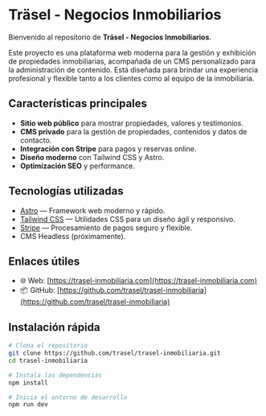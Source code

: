 
# Träsel - Negocios Inmobiliarios

Bienvenido al repositorio de **Träsel - Negocios Inmobiliarios**.

Este proyecto es una plataforma web moderna para la gestión y exhibición de propiedades inmobiliarias, acompañada de un CMS personalizado para la administración de contenido. Está diseñada para brindar una experiencia profesional y flexible tanto a los clientes como al equipo de la inmobiliaria.

## Características principales

- **Sitio web público** para mostrar propiedades, valores y testimonios.
- **CMS privado** para la gestión de propiedades, contenidos y datos de contacto.
- **Integración con Stripe** para pagos y reservas online.
- **Diseño moderno** con Tailwind CSS y Astro.
- **Optimización SEO** y performance.

## Tecnologías utilizadas

- [Astro](https://astro.build/) — Framework web moderno y rápido.
- [Tailwind CSS](https://tailwindcss.com/) — Utilidades CSS para un diseño ágil y responsivo.
- [Stripe](https://stripe.com/) — Procesamiento de pagos seguro y flexible.
- CMS Headless (próximamente).

## Enlaces útiles

- 🌐 Web: [https://trasel-inmobiliaria.com](https://trasel-inmobiliaria.com)
- 📦 GitHub: [https://github.com/trasel/trasel-inmobiliaria](https://github.com/trasel/trasel-inmobiliaria)

## Instalación rápida

```bash
# Clona el repositorio
git clone https://github.com/trasel/trasel-inmobiliaria.git
cd trasel-inmobiliaria

# Instala las dependencias
npm install

# Inicia el entorno de desarrollo
npm run dev
```

